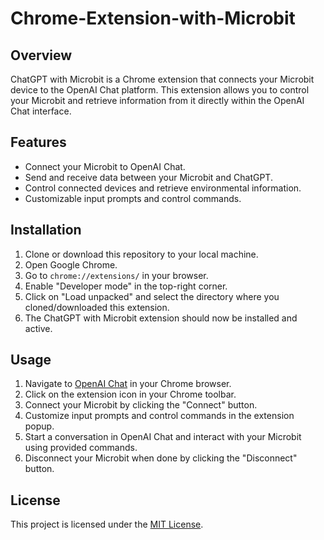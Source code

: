 # Chrome-Extension-with-Microbit

## Overview

ChatGPT with Microbit is a Chrome extension that connects your Microbit device to the OpenAI Chat platform. This extension allows you to control your Microbit and retrieve information from it directly within the OpenAI Chat interface.

## Features

- Connect your Microbit to OpenAI Chat.
- Send and receive data between your Microbit and ChatGPT.
- Control connected devices and retrieve environmental information.
- Customizable input prompts and control commands.

## Installation

1. Clone or download this repository to your local machine.
2. Open Google Chrome.
3. Go to `chrome://extensions/` in your browser.
4. Enable "Developer mode" in the top-right corner.
5. Click on "Load unpacked" and select the directory where you cloned/downloaded this extension.
6. The ChatGPT with Microbit extension should now be installed and active.

## Usage

1. Navigate to [OpenAI Chat](https://chat.openai.com/) in your Chrome browser.
2. Click on the extension icon in your Chrome toolbar.
3. Connect your Microbit by clicking the "Connect" button.
4. Customize input prompts and control commands in the extension popup.
5. Start a conversation in OpenAI Chat and interact with your Microbit using provided commands.
6. Disconnect your Microbit when done by clicking the "Disconnect" button.

## License

This project is licensed under the [MIT License](LICENSE).